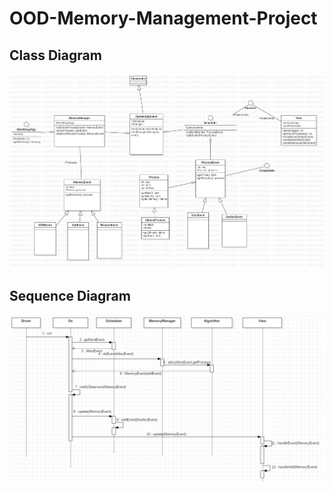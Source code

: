 # OOD-Memory-Management-Project
## Class Diagram 
![alt text](https://github.com/phillyq22/OOD-Memory-Management-Project/blob/master/Diagrams/Class%20Diagram.png)

## Sequence Diagram
![alt text](https://github.com/phillyq22/OOD-Memory-Management-Project/blob/master/Diagrams/Sequence%20Diagram.png)
